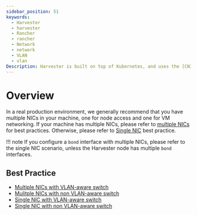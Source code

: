 ```yaml
---
sidebar_position: 51
keywords:
  - Harvester
  - harvester
  - Rancher
  - rancher
  - Network
  - network
  - VLAN
  - vlan
Description: Harvester is built on top of Kubernetes, and uses the [CNI](https://github.com/containernetworking/cni) as the interface between network providers and Kubernetes pod networking. Naturally, we implement the Harvester network based on CNI. Moreover, the Harvester UI integrates the network configuration in order to provide a user-friendly way to configure networks for VMs.
---
```


# Overview

In a real production environment, we generally recommend that you have multiple NICs in your machine, one for node access and one for VM networking. If your machine has multiple NICs, please refer to [multiple NICs](multiple-nics-vlan-aware-switch.md) for best practices. Otherwise, please refer to [Single NIC](single-nic-vlan-aware-switch.md) best practice.

!!! note
    If you configure a `bond` interface with multiple NICs, please refer to the single NIC scenario, unless the Harvester node has multiple `bond` interfaces.

## Best Practice

- [Multiple NICs with VLAN-aware switch](multiple-nics-vlan-aware-switch.md)
- [Mulitple NICs with non VLAN-aware switch](multiple-nics-non-vlan-aware-switch.md)
- [Single NIC with VLAN-aware switch](single-nic-vlan-aware-switch.md)
- [Single NIC with non VLAN-aware switch](single-nic-non-vlan-aware-switch.md)

